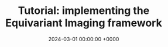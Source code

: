 ---
layout: redirected
redirect_to:  https://deepinv.github.io/deepinv/auto_examples/self-supervised-learning/demo_ei_transforms.html
type: research
title: "Tutorial: implementing the Equivariant Imaging framework"
date: 2024-03-01 00:00:00 +0000
description: "Geometric transformations for equivariant imaging using the DeepInverse library"
img: deepinv-equivariance.png
tags: [research, machine-learning]
---